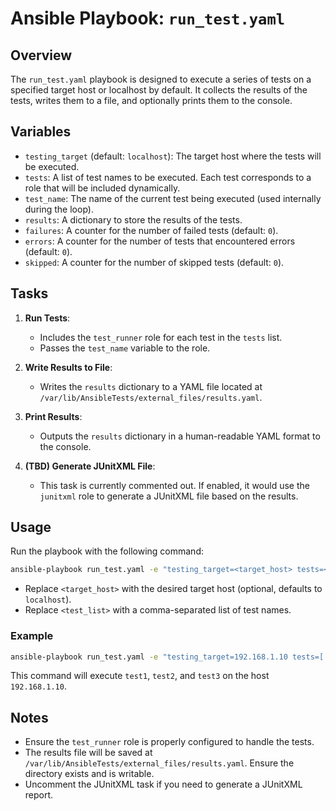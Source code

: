 # Ansible Playbook: `run_test.yaml`

## Overview

The `run_test.yaml` playbook is designed to execute a series of tests on a specified target host or localhost by default. It collects the results of the tests, writes them to a file, and optionally prints them to the console.

## Variables

- `testing_target` (default: `localhost`): The target host where the tests will be executed.
- `tests`: A list of test names to be executed. Each test corresponds to a role that will be included dynamically.
- `test_name`: The name of the current test being executed (used internally during the loop).
- `results`: A dictionary to store the results of the tests.
- `failures`: A counter for the number of failed tests (default: `0`).
- `errors`: A counter for the number of tests that encountered errors (default: `0`).
- `skipped`: A counter for the number of skipped tests (default: `0`).

## Tasks

1. **Run Tests**:
   - Includes the `test_runner` role for each test in the `tests` list.
   - Passes the `test_name` variable to the role.

2. **Write Results to File**:
   - Writes the `results` dictionary to a YAML file located at `/var/lib/AnsibleTests/external_files/results.yaml`.

3. **Print Results**:
   - Outputs the `results` dictionary in a human-readable YAML format to the console.

4. **(TBD) Generate JUnitXML File**:
   - This task is currently commented out. If enabled, it would use the `junitxml` role to generate a JUnitXML file based on the results.

## Usage

Run the playbook with the following command:

```bash
ansible-playbook run_test.yaml -e "testing_target=<target_host> tests=<test_list>"
```

- Replace `<target_host>` with the desired target host (optional, defaults to `localhost`).
- Replace `<test_list>` with a comma-separated list of test names.

### Example

```bash
ansible-playbook run_test.yaml -e "testing_target=192.168.1.10 tests=['test1', 'test2', 'test3']"
```

This command will execute `test1`, `test2`, and `test3` on the host `192.168.1.10`.

## Notes

- Ensure the `test_runner` role is properly configured to handle the tests.
- The results file will be saved at `/var/lib/AnsibleTests/external_files/results.yaml`. Ensure the directory exists and is writable.
- Uncomment the JUnitXML task if you need to generate a JUnitXML report.

